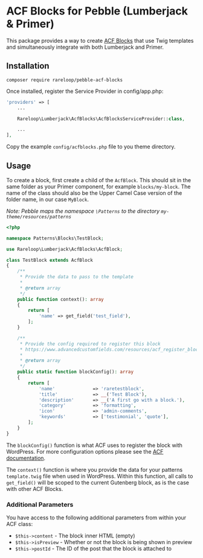 # ACF Blocks for Pebble (Lumberjack & Primer)

This package provides a way to create [ACF Blocks](https://www.advancedcustomfields.com/resources/blocks/) that use Twig templates and simultaneously integrate with both Lumberjack and Primer.

## Installation

`composer require rareloop/pebble-acf-blocks`

Once installed, register the Service Provider in config/app.php:

```php
'providers' => [
    ...

    Rareloop\Lumberjack\AcfBlocks\AcfBlocksServiceProvider::class,

    ...
],
```

Copy the example `config/acfblocks.php` file to you theme directory.

## Usage

To create a block, first create a child of the `AcfBlock`. This should sit in the same folder as your Primer component, for example `blocks/my-block`. The name of the class should also be the Upper Camel Case version of the folder name, in our case `MyBlock`.

_Note: Pebble maps the namespace `\Patterns` to the directory `my-theme/resources/patterns`_

```php
<?php

namespace Patterns\Blocks\TestBlock;

use Rareloop\Lumberjack\AcfBlocks\AcfBlock;

class TestBlock extends AcfBlock
{
    /**
     * Provide the data to pass to the template
     *
     * @return array
     */
    public function context(): array
    {
        return [
            'name' => get_field('test_field'),
        ];
    }

    /**
     * Provide the config required to register this block
     * https://www.advancedcustomfields.com/resources/acf_register_block_type/
     *
     * @return array
     */
    public static function blockConfig(): array
    {
        return [
            'name'              => 'raretestblock',
            'title'             => __('Test Block'),
            'description'       => __('A first go with a block.'),
            'category'          => 'formatting',
            'icon'              => 'admin-comments',
            'keywords'          => ['testimonial', 'quote'],
        ];
    }
}
```

The `blockConfig()` function is what ACF uses to register the block with WordPress. For more configuration options please see the [ACF documentation](https://www.advancedcustomfields.com/resources/acf_register_block_type/).

The `context()` function is where you provide the data for your patterns `template.twig` file when used in WordPress. Within this function, all calls to `get_field()` will be scoped to the current Gutenberg block, as is the case with other ACF Blocks.

### Additional Parameters

You have access to the following additional parameters from within your ACF class:

- `$this->content` - The block inner HTML (empty)
- `$this->isPreview` - Whether or not the block is being shown in preview
- `$this->postId` - The ID of the post that the block is attached to
